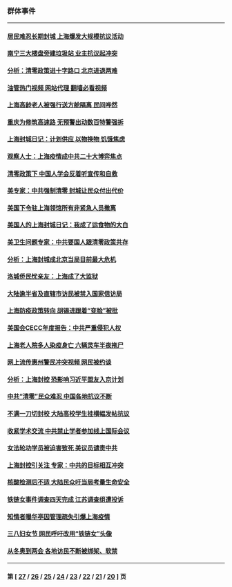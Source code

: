 ### 群体事件
---
#### [居民难忍长期封城 上海爆发大规模抗议活动](../../pages/ncid279/n13724894.md?05162045) 
#### [南宁三大楼盘旁建垃圾站 业主抗议起冲突](../../pages/ncid279/n13723244.md?05162045) 
#### [分析：清零政策进十字路口 北京进退两难](../../pages/ncid279/n13722760.md?05162045) 
#### [油管热门视频 网站代理 翻墙必看视频](http://209.222.30.114:81/youtube.html?05162045)
#### [上海高龄老人被强行送方舱隔离 民间哗然](../../pages/ncid279/n13717318.md?05162045) 
#### [重庆为修筑高速路 无预警出动数百特警强拆](../../pages/ncid279/n13716893.md?05162045) 
#### [上海封城日记：计划供应 以物换物 饥饿焦虑](../../pages/ncid279/n13715646.md?05162045) 
#### [观察人士：上海疫情成中共二十大博弈焦点](../../pages/ncid279/n13713349.md?05162045) 
#### [清零政策下 中国人学会反着听宣传和自救](../../pages/ncid279/n13711002.md?05162045) 
#### [美专家：中共强制清零 封城让民众付出代价](../../pages/ncid279/n13709482.md?05162045) 
#### [美国下令驻上海领馆所有非紧急人员撤离](../../pages/ncid279/n13709373.md?05162045) 
#### [美国人的上海封城日记：我成了运食物的大白](../../pages/ncid279/n13707573.md?05162045) 
#### [美卫生问题专家：中共要国人跟清零政策共存](../../pages/ncid279/n13705925.md?05162045) 
#### [分析：上海封城成北京当局目前最大危机](../../pages/ncid279/n13702771.md?05162045) 
#### [洛城侨民忧亲友：上海成了大监狱](../../pages/ncid279/n13693937.md?05162045) 
#### [大陆逾半省及直辖市访民被禁入国家信访局](../../pages/ncid279/n13689201.md?05162045) 
#### [上海防疫政策转向 胡锡进跟着“变脸”被批](../../pages/ncid279/n13688098.md?05162045) 
#### [美国会CECC年度报告：中共严重侵犯人权](../../pages/ncid279/n13687784.md?05162045) 
#### [上海老人院多人染疫身亡 六辆灵车半夜拖尸](../../pages/ncid279/n13687060.md?05162045) 
#### [网上流传惠州警民冲突视频 网民被约谈](../../pages/ncid279/n13687562.md?05162045) 
#### [分析：上海封控 恐影响习近平盟友入京计划](../../pages/ncid279/n13686881.md?05162045) 
#### [中共“清零”民众难忍 中国各地抗议不断](../../pages/ncid279/n13685186.md?05162045) 
#### [不满一刀切封校 大陆高校学生挂横幅发帖抗议](../../pages/ncid279/n13683669.md?05162045) 
#### [收紧学术交流 中共禁止学者参加线上国际会议](../../pages/ncid279/n13684255.md?05162045) 
#### [女法轮功学员被迫害致死 美议员谴责中共](../../pages/ncid279/n13682069.md?05162045) 
#### [上海封控引关注 专家：中共的目标相互冲突](../../pages/ncid279/n13679402.md?05162045) 
#### [核酸检测后不适 大陆民众吁当局考量生命安全](../../pages/ncid279/n13674223.md?05162045) 
#### [铁链女事件调查四天完成 江苏调查组遭投诉](../../pages/ncid279/n13673940.md?05162045) 
#### [知情者曝华亭因管理疏失引爆上海疫情](../../pages/ncid279/n13642418.md?05162045) 
#### [三八妇女节 网民呼吁改用“铁链女”头像](../../pages/ncid279/n13629332.md?05162045) 
#### [从冬奥到两会 各地访民不断被绑架、软禁](../../pages/ncid279/n13623432.md?05162045) 

---
#### 第 [ [27](./27.md?05162045) / [26](./26.md?05162045) / [25](./25.md?05162045) / [24](./24.md?05162045) / [23](./23.md?05162045) / [22](./22.md?05162045) / [21](./21.md?05162045) / [20](./20.md?05162045) ] 页
